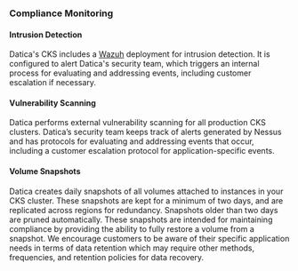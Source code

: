 ### Compliance Monitoring

#### Intrusion Detection

Datica's CKS includes a [Wazuh](https://wazuh.com/) deployment for intrusion detection. It is configured to alert Datica's security team, which triggers an internal process for evaluating and addressing events, including customer escalation if necessary.

#### Vulnerability Scanning
Datica performs external vulnerability scanning for all production CKS clusters. Datica’s security team keeps track of alerts generated by Nessus and has protocols for evaluating and addressing events that occur, including a customer escalation protocol for application-specific events.

#### Volume Snapshots
Datica creates daily snapshots of all volumes attached to instances in your CKS cluster. These snapshots are kept for a minimum of two days, and are replicated across regions for redundancy. Snapshots older than two days are pruned automatically. These snapshots are intended for maintaining compliance by providing the ability to fully restore a volume from a snapshot. We encourage customers to be aware of their specific application needs in terms of data retention which may require other methods, frequencies, and retention policies for data recovery.
